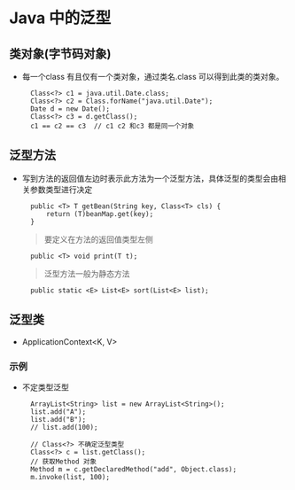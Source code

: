# Java 中的泛型

## 类对象(字节码对象)
- 每一个class 有且仅有一个类对象，通过类名.class 可以得到此类的类对象。

		Class<?> c1 = java.util.Date.class;
		Class<?> c2 = Class.forName("java.util.Date");
		Date d = new Date();
		Class<?> c3 = d.getClass();
		c1 == c2 == c3	// c1 c2 和c3 都是同一个对象

## 泛型方法
- <T> 写到方法的返回值左边时表示此方法为一个泛型方法，具体泛型的类型会由相关参数类型进行决定

		public <T> T getBean(String key, Class<T> cls) {
			return (T)beanMap.get(key);
		} 

	> 要定义在方法的返回值类型左侧
		
		public <T> void print(T t);

	> 泛型方法一般为静态方法

		public static <E> List<E> sort(List<E> list);

## 泛型类
- ApplicationContext<K, V>

### 示例
- 不定类型泛型

		ArrayList<String> list = new ArrayList<String>();
		list.add("A");
		list.add("B");
		// list.add(100);
		
		// Class<?> 不确定泛型类型
		Class<?> c = list.getClass();
		// 获取Method 对象
		Method m = c.getDeclaredMethod("add", Object.class);
		m.invoke(list, 100);
